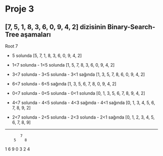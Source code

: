 # Proje 3
## [7, 5, 1, 8, 3, 6, 0, 9, 4, 2] dizisinin Binary-Search-Tree aşamaları
Root 7 

* 5 solunda 
[5, 7, 1, 8, 3, 6, 0, 9, 4, 2]

* 1<7 solunda - 1<5 solunda 
[1, 5, 7, 8, 3, 6, 0, 9, 4, 2]

* 3<7 solunda - 3<5 solunda - 3<1 sağında
[1, 3, 5, 7, 8, 6, 0, 9, 4, 2]

* 6<7 solunda - 6<5 sağında 
[1, 3, 5, 6, 7, 8, 0, 9, 4, 2]

* 0<7 solunda - 0<5 solunda - 0<1 solunda 
[0, 1, 3, 5, 6, 7, 8, 9, 4, 2]

* 4<7 solunda - 4<5 solunda - 4<3 sağında - 4<1 sağında 
[0, 1, 3, 4, 5, 6, 7, 8, 9, 2]

* 2<7 solunda - 2<5 solunda - 2<3 solunda - 2<1 sağında 
[0, 1, 2, 3, 4, 5, 6, 7, 8, 9]
-----

           7
        5    8
   1      6     9
0      3
   2      4

